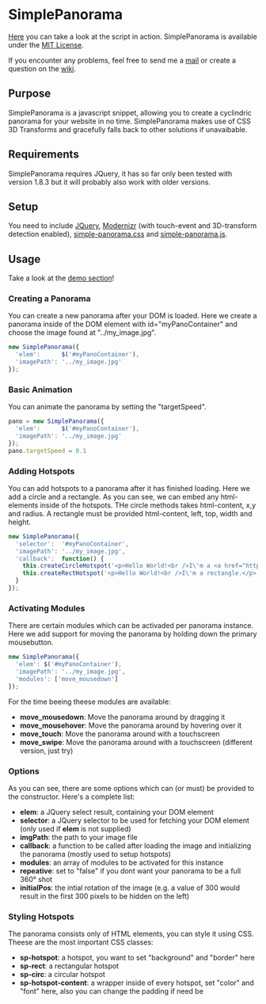 ﻿# SimplePanorama

[Here](http://tilow.github.com/SimplePanorama/) you can take a look at the script in action.
SimplePanorama is available under the [MIT License](https://github.com/TiloW/SimplePanorama/blob/master/LICENSE).

If you encounter any problems, feel free to send me a [mail](mailto:tilo@wiedera.de)
or create a question on the [wiki](https://github.com/TiloW/SimplePanorama/wiki).
## Purpose

SimplePanorama is a javascript snippet, allowing you to create a cyclindric panorama for your website in no time.
SimplePanorama makes use of CSS 3D Transforms and gracefully falls back to other solutions if unavaibable.

## Requirements

SimplePanorama requires JQuery, it has so far only been tested with version 1.8.3 but it will probably also work with older versions.

## Setup

You need to include [JQuery](http://jquery.com/download/), 
[Modernizr](https://github.com/TiloW/SimplePanorama/blob/master/test/modernizr.js) (with touch-event and 3D-transform detection enabled), 
[simple-panorama.css](https://github.com/TiloW/SimplePanorama/blob/master/public/simple-panorama.css) and [simple-panorama.js](https://github.com/TiloW/SimplePanorama/blob/master/public/simple-panorama.js).

## Usage

Take a look at the [demo section](https://github.com/TiloW/SimplePanorama/tree/master/public/demos)!

### Creating a Panorama
You can create a new panorama after your DOM is loaded.
Here we create a panorama inside of the DOM element with id="myPanoContainer" and choose the image found at "../my_image.jpg".
```javascript
new SimplePanorama({
  'elem':      $('#myPanoContainer'), 
  'imagePath': '../my_image.jpg'
});
```
	
### Basic Animation
You can animate the panorama by setting the "targetSpeed".
```javascript
pano = new SimplePanorama({
  'elem':      $('#myPanoContainer'), 
  'imagePath': '../my_image.jpg'
});
pano.targetSpeed = 0.1
```

### Adding Hotspots
You can add hotspots to a panorama after it has finished loading.
Here we add a circle and a rectangle.
As you can see, we can embed any html-elements inside of the hotspots.
THe circle methods takes html-content, x,y and radius. A rectangle must be provided html-content, left, top, width and height.
```javascript
new SimplePanorama({
  'selector':  '#myPanoContainer', 
  'imagePath': '../my_image.jpg', 
  'callback':  function() {
    this.createCircleHotspot('<p>Hello World!<br />I\'m a <a href="http://de.wikipedia.org/wiki/Circle">circle</a>.</p>', 300, 250, 200);
    this.createRectHotspot('<p>Hello World!<br />I\'m a rectangle.</p>', 750, 150, 200, 200);
  }
});
```	

### Activating Modules
There are certain modules which can be activaded per panorama instance.
Here we add support for moving the panorama by holding down the primary mousebutton.
```javascript
new SimplePanorama({
  'elem': $('#myPanoContainer'), 
  'imagePath': '../my_image.jpg', 
  'modules': ['move_mousedown']
});
```	
For the time beeing theese modules are available:
- **move_mousedown**: Move the panorama around by dragging it
- **move_mousehover**: Move the panorama around by hovering over it
- **move_touch**: Move the panorama around with a touchscreen
- **move_swipe**: Move the panorama around with a touchscreen (different version, just try)

### Options
As you can see, there are some options which can (or must) be provided to the constructor. Here's a complete list:
- **elem**: a JQuery select result, containing your DOM element
- **selector**: a JQuery selector to be used for fetching your DOM element (only used if **elem** is not supplied)
- **imgPath**: the path to your image file
- **callback**: a function to be called after loading the image and initializing the panorama (mostly used to setup hotspots)
- **modules**: an array of modules to be activated for this instance
- **repeative**: set to "false" if you dont want your panorama to be a full 360° shot
- **initialPos**: the intial rotation of the image (e.g. a value of 300 would result in the first 300 pixels to be hidden on the left)

### Styling Hotspots
The panorama consists only of HTML elements, you can style it using CSS.
Theese are the most important CSS classes:
- **sp-hotspot**: a hotspot, you want to set "background" and "border" here
- **sp-rect**: a rectangular hotspot
- **sp-circ**: a circular hotspot
- **sp-hotspot-content**: a wrapper inside of every hotspot, set "color" and "font" here, also you can change the padding if need be

